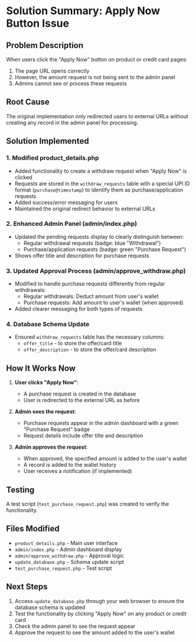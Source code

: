 # Solution Summary: Apply Now Button Issue

## Problem Description
When users click the "Apply Now" button on product or credit card pages:
1. The page URL opens correctly
2. However, the amount request is not being sent to the admin panel
3. Admins cannot see or process these requests

## Root Cause
The original implementation only redirected users to external URLs without creating any record in the admin panel for processing.

## Solution Implemented

### 1. Modified product_details.php
- Added functionality to create a withdraw request when "Apply Now" is clicked
- Requests are stored in the `withdraw_requests` table with a special UPI ID format (`purchase@timestamp`) to identify them as purchase/application requests
- Added success/error messaging for users
- Maintained the original redirect behavior to external URLs

### 2. Enhanced Admin Panel (admin/index.php)
- Updated the pending requests display to clearly distinguish between:
  - Regular withdrawal requests (badge: blue "Withdrawal")
  - Purchase/application requests (badge: green "Purchase Request")
- Shows offer title and description for purchase requests

### 3. Updated Approval Process (admin/approve_withdraw.php)
- Modified to handle purchase requests differently from regular withdrawals:
  - Regular withdrawals: Deduct amount from user's wallet
  - Purchase requests: Add amount to user's wallet (when approved)
- Added clearer messaging for both types of requests

### 4. Database Schema Update
- Ensured `withdraw_requests` table has the necessary columns:
  - `offer_title` - to store the offer/card title
  - `offer_description` - to store the offer/card description

## How It Works Now

1. **User clicks "Apply Now"**:
   - A purchase request is created in the database
   - User is redirected to the external URL as before

2. **Admin sees the request**:
   - Purchase requests appear in the admin dashboard with a green "Purchase Request" badge
   - Request details include offer title and description

3. **Admin approves the request**:
   - When approved, the specified amount is added to the user's wallet
   - A record is added to the wallet history
   - User receives a notification (if implemented)

## Testing
A test script (`test_purchase_request.php`) was created to verify the functionality.

## Files Modified
- `product_details.php` - Main user interface
- `admin/index.php` - Admin dashboard display
- `admin/approve_withdraw.php` - Approval logic
- `update_database.php` - Schema update script
- `test_purchase_request.php` - Test script

## Next Steps
1. Access `update_database.php` through your web browser to ensure the database schema is updated
2. Test the functionality by clicking "Apply Now" on any product or credit card
3. Check the admin panel to see the request appear
4. Approve the request to see the amount added to the user's wallet